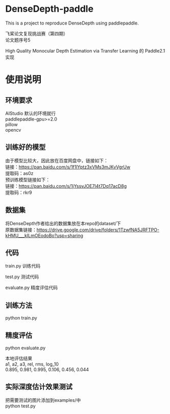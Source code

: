 # DenseDepth-paddle
This is a project to reproduce DenseDepth using paddlepaddle.    

飞桨论文复现挑战赛（第四期）  
论文题序号5   

High Quality Monocular Depth Estimation via Transfer Learning    的 Paddle2.1 实现   

# 使用说明   
## 环境要求  
AIStudio 默认的环境就行  
paddlepaddle-gpu>=2.0  
pillow  
opencv  

## 训练好的模型  
由于模型比较大，因此放在百度网盘中，链接如下：  
链接：https://pan.baidu.com/s/1f1lYptz3xVMs3mJKvVgrUw   
提取码：as0z   
预训练模型链接如下：     
链接：https://pan.baidu.com/s/1jYssvJOE7I4t7Dq17acD8g       
提取码：rkr9      

## 数据集   
将DenseDepth作者给出的数据集放在本repo的dataset/下  
原数据集链接：https://drive.google.com/drive/folders/1TzwfNA5JRFTPO-kHMU___kILmOEodoBo?usp=sharing

## 代码  
train.py 训练代码  

test.py  测试代码  

evaluate.py  精度评估代码 

## 训练方法
python train.py  
 
## 精度评估   
python evaluate.py   

本地评估结果  
       a1,         a2,         a3,        rel,        rms,     log_10  
     0.895,      0.981,      0.995,      0.106,      0.456,      0.044


## 实际深度估计效果测试
把需要测试的图片添加到examples/中   
python test.py